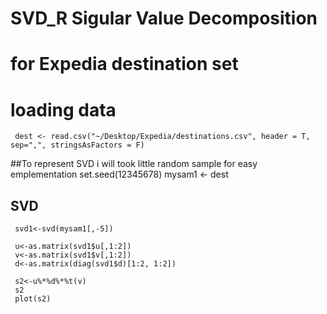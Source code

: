 # SVD_R Sigular Value Decomposition
# for Expedia destination set 
# loading data
     dest <- read.csv("~/Desktop/Expedia/destinations.csv", header = T, sep=",", stringsAsFactors = F)

##To represent SVD i will took little random sample for easy emplementation
     set.seed(12345678)
     mysam1  <- dest

## SVD
     svd1<-svd(mysam1[,-5])

     u<-as.matrix(svd1$u[,1:2])
     v<-as.matrix(svd1$v[,1:2])
     d<-as.matrix(diag(svd1$d)[1:2, 1:2])

     s2<-u%*%d%*%t(v)
     s2
     plot(s2)
